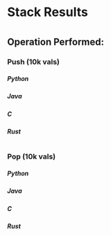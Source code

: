 # Stack Results
#
## Operation Performed:

### Push (10k vals)
##### Python
##### Java
##### C
##### Rust
#
### Pop (10k vals)
##### Python
##### Java
##### C
##### Rust

